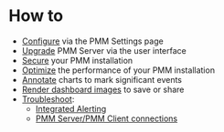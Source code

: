 # How to

- [Configure](configure.md) via the PMM Settings page
- [Upgrade](upgrade.md) PMM Server via the user interface
- [Secure](secure.md) your PMM installation
- [Optimize](optimize.md) the performance of your PMM installation
- [Annotate](annotate.md) charts to mark significant events
- [Render dashboard images](render-dashboard-images.md) to save or share
- [Troubleshoot](troubleshoot.md):
	- [Integrated Alerting](troubleshoot.md#integrated-alerting)
    - [PMM Server/PMM Client connections](troubleshoot.md#troubleshoot-connection)
